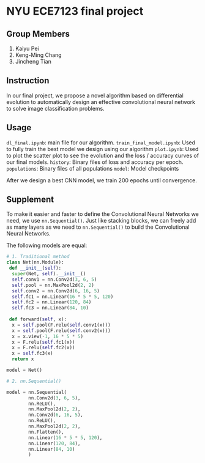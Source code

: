 # NYU ECE7123 final project

## Group Members

1. Kaiyu Pei
2. Keng-Ming Chang
3. Jincheng Tian

## Instruction

In our final project, we propose a novel algorithm based on differential evolution to automatically design an effective convolutional neural network to solve image classification problems.

## Usage

`dl_final.ipynb`: main file for our algorithm.
`train_final_model.ipynb`: Used to fully train the best model we design using our algorithm
`plot.ipynb`: Used to plot the scatter plot to see the evolution and the loss / accuracy curves of our final models.
`history`: Binary files of loss and accuracy per epoch.
`populations`: Binary files of all populations
`model`: Model checkpoints

After we design a best CNN model, we train 200 epochs until convergence.

## Supplement

To make it easier and faster to define the Convolutional Neural Networks we need, we use `nn.Sequential()`. Just like stacking blocks, we can freely add as many layers as we need to `nn.Sequential()` to build the Convolutional Neural Networks.

The following models are equal:

```python
# 1. Traditional method
class Net(nn.Module):
 def __init__(self):
  super(Net, self).__init__()
  self.conv1 = nn.Conv2d(3, 6, 5)
  self.pool = nn.MaxPool2d(2, 2)
  self.conv2 = nn.Conv2d(6, 16, 5)
  self.fc1 = nn.Linear(16 * 5 * 5, 120)
  self.fc2 = nn.Linear(120, 84)
  self.fc3 = nn.Linear(84, 10)
 
 def forward(self, x):
  x = self.pool(F.relu(self.conv1(x)))
  x = self.pool(F.relu(self.conv2(x)))
  x = x.view(-1, 16 * 5 * 5)
  x = F.relu(self.fc1(x))
  x = F.relu(self.fc2(x))
  x = self.fc3(x)
  return x

model = Net()

# 2. nn.Sequential()

model = nn.Sequential(
        nn.Conv2d(3, 6, 5),
        nn.ReLU(),
        nn.MaxPool2d(2, 2), 
        nn.Conv2d(6, 16, 5),
        nn.ReLU(),
        nn.MaxPool2d(2, 2),
        nn.Flatten(),
        nn.Linear(16 * 5 * 5, 120),
        nn.Linear(120, 84),
        nn.Linear(84, 10)
        )

```
